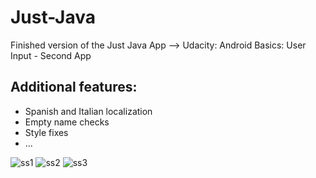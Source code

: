 # Just-Java
Finished version of the Just Java App --> Udacity: Android Basics: User Input - Second App

## Additional features:
- Spanish and Italian localization 
- Empty name checks
- Style fixes
- ...

![ss1](https://cloud.githubusercontent.com/assets/13584961/24260199/801ce0d2-0ff3-11e7-9cb8-05c03211cfdf.png)
![ss2](https://cloud.githubusercontent.com/assets/13584961/24260200/803d66fe-0ff3-11e7-8957-36d2528ce8c0.png)
![ss3](https://cloud.githubusercontent.com/assets/13584961/24260201/804bfa16-0ff3-11e7-87da-5b1b8405df63.png)


